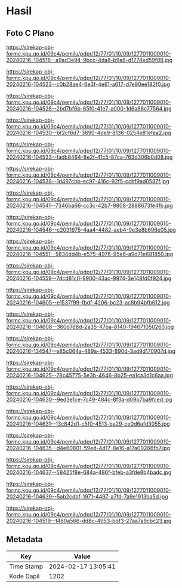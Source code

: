 # Hasil

## Foto C Plano

https://sirekap-obj-formc.kpu.go.id/09c4/pemilu/pdpr/12/77/01/10/09/1277011009010-20240216-104518--a9ad3e94-9bcc-4da8-b9a8-d1774ed59f88.jpg

https://sirekap-obj-formc.kpu.go.id/09c4/pemilu/pdpr/12/77/01/10/09/1277011009010-20240216-104523--c0b28ae4-6e3f-4e61-a617-d7e90ee182f0.jpg

https://sirekap-obj-formc.kpu.go.id/09c4/pemilu/pdpr/12/77/01/10/09/1277011009010-20240216-104526--2bd7bf6b-65f0-41e7-a000-1d6a86c77564.jpg

https://sirekap-obj-formc.kpu.go.id/09c4/pemilu/pdpr/12/77/01/10/09/1277011009010-20240216-104530--bf2cf6d7-3690-4de9-8136-0254e81efea2.jpg

https://sirekap-obj-formc.kpu.go.id/09c4/pemilu/pdpr/12/77/01/10/09/1277011009010-20240216-104533--fadb8464-8e2f-41c5-87ca-763d306b0d08.jpg

https://sirekap-obj-formc.kpu.go.id/09c4/pemilu/pdpr/12/77/01/10/09/1277011009010-20240216-104538--1d497cbb-ec97-416c-92f5-ccbf9ad0587f.jpg

https://sirekap-obj-formc.kpu.go.id/09c4/pemilu/pdpr/12/77/01/10/09/1277011009010-20240216-104541--7346ba66-cc3c-42b7-9808-2888673fe4fb.jpg

https://sirekap-obj-formc.kpu.go.id/09c4/pemilu/pdpr/12/77/01/10/09/1277011009010-20240216-104546--c2031975-4aa4-4482-aeb4-0e3e8b696e05.jpg

https://sirekap-obj-formc.kpu.go.id/09c4/pemilu/pdpr/12/77/01/10/09/1277011009010-20240216-104551--5834dd4b-e575-4976-95e6-a9d71e681850.jpg

https://sirekap-obj-formc.kpu.go.id/09c4/pemilu/pdpr/12/77/01/10/09/1277011009010-20240216-104559--7dcd81c0-9900-43ac-9974-3e148fd0f924.jpg

https://sirekap-obj-formc.kpu.go.id/09c4/pemilu/pdpr/12/77/01/10/09/1277011009010-20240216-104605--e1537f99-fbdf-4206-bc23-ac8b94bfb612.jpg

https://sirekap-obj-formc.kpu.go.id/09c4/pemilu/pdpr/12/77/01/10/09/1277011009010-20240216-104608--360d7d8d-2a35-47ba-8140-f94671050260.jpg

https://sirekap-obj-formc.kpu.go.id/09c4/pemilu/pdpr/12/77/01/10/09/1277011009010-20240216-134547--e85c064a-489a-4533-890d-3ad9d170907d.jpg

https://sirekap-obj-formc.kpu.go.id/09c4/pemilu/pdpr/12/77/01/10/09/1277011009010-20240216-104625--78c45775-5e3b-4646-8b25-ea1ca3d1c6aa.jpg

https://sirekap-obj-formc.kpu.go.id/09c4/pemilu/pdpr/12/77/01/10/09/1277011009010-20240216-104630--9ed3e1ce-7c49-484c-8f3a-d09b7ba9fced.jpg

https://sirekap-obj-formc.kpu.go.id/09c4/pemilu/pdpr/12/77/01/10/09/1277011009010-20240216-104631--13c842d1-c5f0-4513-ba29-ce0d6afd3055.jpg

https://sirekap-obj-formc.kpu.go.id/09c4/pemilu/pdpr/12/77/01/10/09/1277011009010-20240216-104635--d4e60801-59ed-4d17-8e16-a17a00266fb7.jpg

https://sirekap-obj-formc.kpu.go.id/09c4/pemilu/pdpr/12/77/01/10/09/1277011009010-20240216-104637--58425f8e-684a-486f-bfeb-a3fde8b4badc.jpg

https://sirekap-obj-formc.kpu.go.id/09c4/pemilu/pdpr/12/77/01/10/09/1277011009010-20240216-104639--5ab2cdbf-1971-4497-a7fd-7a9e1913ba5d.jpg

https://sirekap-obj-formc.kpu.go.id/09c4/pemilu/pdpr/12/77/01/10/09/1277011009010-20240216-104519--f460a566-dd8c-4953-bbf3-27aa7a9cbc23.jpg


## Metadata

| Key        | Value               |
| ---------- | ------------------- |
| Time Stamp | 2024-02-17 13:05:41 |
| Kode Dapil | 1202                |



